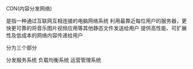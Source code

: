 

CDN(内容分发网络)

是指一种通过互联网互相连接的电脑网络系统
利用最靠近每位用户的服务器，更快更可靠的将音乐图片视频应用等其他静态文件发送给用户
提供高性能、可扩展性及低成本的网络内容传递给用户

分为三个部分

分发服务系统
负载均衡系统
运营管理系统